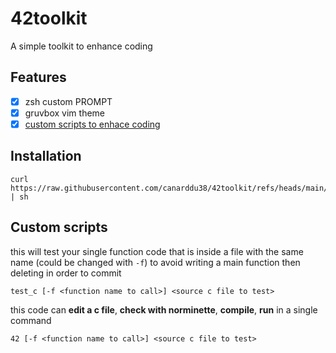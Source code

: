 # 42toolkit
A simple toolkit to enhance coding

## Features
- [x] zsh custom PROMPT
- [x] gruvbox vim theme
- [x] [custom scripts to enhace coding](#custom-scripts)

## Installation
```
curl https://raw.githubusercontent.com/canarddu38/42toolkit/refs/heads/main/42toolkit.sh | sh 
```

## Custom scripts
this will test your single function code that is inside a file with the same name (could be changed with `-f`) to avoid writing a main function then deleting in order to commit

`test_c [-f <function name to call>] <source c file to test>`


this code can **edit a c file**, **check with norminette**, **compile**, **run** in a single command

`42 [-f <function name to call>] <source c file to test>`

